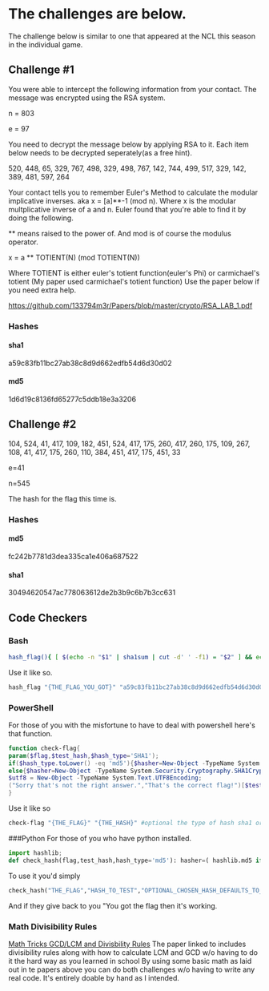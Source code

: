 # The challenges are below.
The challenge below is similar to one that appeared at the NCL this season in the individual game.
## Challenge #1
You were able to intercept the following information from your contact. The message was encrypted using the RSA system.

n = 803

e = 97

You need to decrypt the message below by applying RSA to it.
Each item below needs to be decrypted seperately(as a free hint).

520, 448, 65, 329, 767, 498, 329, 498, 767, 142, 744, 499, 517, 329, 142, 389, 481, 597, 264

Your contact tells you to remember Euler's Method to calculate the modular implicative inverses. 
aka x = [a]**-1 (mod n). Where x is the modular multplicative inverse of a and n.
Euler found that you're able to find it by doing the following.

** means raised to the power of. And mod is of course the modulus operator.

x = a ** TOTIENT(N) (mod TOTIENT(N))

Where TOTIENT is either euler's totient function(euler's Phi) or 
carmichael's totient (My paper used carmichael's totient function)
Use the paper below if you need extra help.

https://github.com/133794m3r/Papers/blob/master/crypto/RSA_LAB_1.pdf

### Hashes 
#### sha1
a59c83fb11bc27ab38c8d9d662edfb54d6d30d02

#### md5
1d6d19c8136fd65277c5ddb18e3a3206

## Challenge #2
104, 524, 41, 417, 109, 182, 451, 524, 417, 175, 260, 417, 260, 175, 109, 267, 108, 41, 417, 175, 260, 110, 384, 451, 417, 175, 451, 33

e=41

n=545

The hash for the flag this time is.
### Hashes

#### md5
fc242b7781d3dea335ca1e406a687522

#### sha1
30494620547ac778063612de2b3b9c6b7b3cc631

## Code Checkers
### Bash
```BASH
hash_flag(){ [ $(echo -n "$1" | sha1sum | cut -d' ' -f1) = "$2" ] && echo "You got the flag!" || echo "You didn't get the flag.";}
```
Use it like so.
```BASH
hash_flag "{THE_FLAG_YOU_GOT}" "a59c83fb11bc27ab38c8d9d662edfb54d6d30d02"
```
### PowerShell
For those of you with the misfortune to have to deal with powershell here's that function.
```PowerShell
function check-flag{
param($flag,$test_hash,$hash_type='SHA1');
if($hash_type.toLower() -eq 'md5'){$hasher=New-Object -TypeName System.Security.Cryptography.MD5CryptoServiceProvider}
else{$hasher=New-Object -TypeName System.Security.Cryptography.SHA1CryptoServiceProvider};
$utf8 = New-Object -TypeName System.Text.UTF8Encoding;
("Sorry that's not the right answer.","That's the correct flag!")[$test_hash -eq ([System.BitConverter]::ToString($hasher.ComputeHash($utf8.GetBytes($flag))) -replace '-','')  ]
}
```
Use it like so
```PowerShell
check-flag "{THE_FLAG}" "{THE_HASH}" #optional the type of hash sha1 or md5.
```

###Python
For those of you who have python installed.
```Python
import hashlib;
def check_hash(flag,test_hash,hash_type='md5'): hasher=( hashlib.md5 if hash_type == 'md5' else hashlib.sha1); return 'You got the flag' if hasher(flag.encode('utf-8')).hexdigest() == test_hash else "You didn't get the flag"
```

To use it you'd simply
```Python
check_hash("THE_FLAG","HASH_TO_TEST","OPTIONAL_CHOSEN_HASH_DEFAULTS_TO_MD5")
```

And if they give back to you "You got the flag then it's working.


### Math Divisibility Rules
[Math Tricks GCD/LCM and Divisbility Rules](https://github.com/133794m3r/Papers/blob/master/education/Math%20Tricks.pdf)
The paper linked to includes divisibility rules along with how to calculate LCM and GCD w/o having to do it the hard way as you learned in school By using some basic math as laid out in te papers above you can do both challenges w/o having to write any real code. It's entirely doable by hand as I intended.
